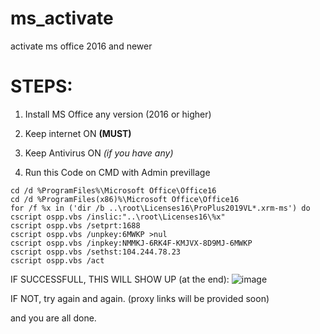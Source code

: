 # ms_activate
activate ms office 2016 and newer

# STEPS:
1. Install MS Office any version (2016 or higher)
2. Keep internet ON **(MUST)**
3. Keep Antivirus ON *(if you have any)*


4. Run this Code on CMD with Admin previllage

```
cd /d %ProgramFiles%\Microsoft Office\Office16
cd /d %ProgramFiles(x86)%\Microsoft Office\Office16
for /f %x in ('dir /b ..\root\Licenses16\ProPlus2019VL*.xrm-ms') do cscript ospp.vbs /inslic:"..\root\Licenses16\%x"
cscript ospp.vbs /setprt:1688
cscript ospp.vbs /unpkey:6MWKP >nul
cscript ospp.vbs /inpkey:NMMKJ-6RK4F-KMJVX-8D9MJ-6MWKP
cscript ospp.vbs /sethst:104.244.78.23
cscript ospp.vbs /act

```

IF SUCCESSFULL, THIS WILL SHOW UP (at the end):
![image](https://user-images.githubusercontent.com/34002411/162635362-18de5ea9-15d1-4b4d-acf5-420b61bf4076.png)


IF NOT, try again and again. (proxy links will be provided soon)

and you are all done.
